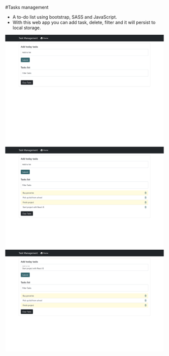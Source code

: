 #Tasks management

- A to-do list using bootstrap, SASS and JavaScript.
- With this web app you can add task, delete, filter and it will persist to local storage.

<img src="images/tasks-management-1.png" alt="tasks management web app screenshot" width="800">
<img src="images/tasks-management-2.png" alt="tasks management web app screenshot" width="800">
<img src="images/tasks-management-3.png" alt="tasks management web app screenshot" width="800">